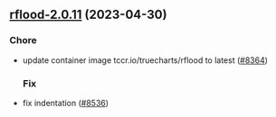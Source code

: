 

## [rflood-2.0.11](https://github.com/succelle/charts/compare/rflood-2.0.10...rflood-2.0.11) (2023-04-30)

### Chore

- update container image tccr.io/truecharts/rflood to latest ([#8364](https://github.com/succelle/charts/issues/8364))
  
  ### Fix

- fix indentation ([#8536](https://github.com/succelle/charts/issues/8536))
  
  